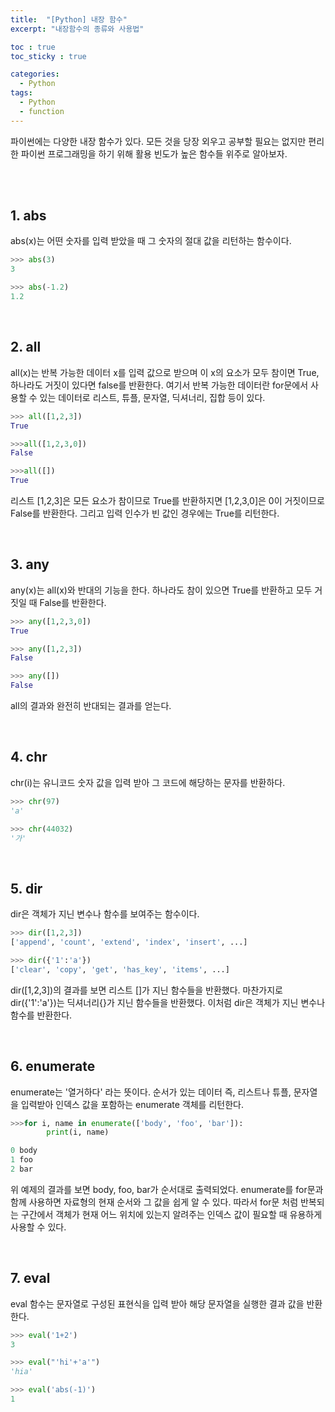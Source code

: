 ```yaml
---
title:  "[Python] 내장 함수"
excerpt: "내장함수의 종류와 사용법"

toc : true
toc_sticky : true

categories:
  - Python
tags: 
  - Python
  - function
---
```


파이썬에는 다양한 내장 함수가 있다. 모든 것을 당장 외우고 공부할 필요는 없지만 편리한 파이썬 프로그래밍을 하기 위해 활용 빈도가 높은 함수들 위주로 알아보자.

<br/><br/>

## 1. abs

abs(x)는 어떤 숫자를 입력 받았을 때 그 숫자의 절대 값을 리턴하는 함수이다.

```py
>>> abs(3)
3

>>> abs(-1.2)
1.2
```


<br/>

## 2. all

all(x)는 반복 가능한 데이터 x를 입력 값으로 받으며 이 x의 요소가 모두 참이면 True, 하나라도 거짓이 있다면 false를 반환한다.
여기서 반복 가능한 데이터란 for문에서 사용할 수 있는 데이터로 리스트, 튜플, 문자열, 딕셔너리, 집합 등이 있다.

```py
>>> all([1,2,3])
True

>>>all([1,2,3,0])
False

>>>all([])
True
```

리스트 [1,2,3]은 모든 요소가 참이므로 True를 반환하지면 [1,2,3,0]은 0이 거짓이므로 False를 반환한다. 그리고 입력 인수가 빈 값인 경우에는 True를 리턴한다.

<br/>

## 3. any

any(x)는 all(x)와 반대의 기능을 한다. 하나라도 참이 있으면 True를 반환하고 모두 거짓일 때 False를 반환한다.

```py
>>> any([1,2,3,0])
True

>>> any([1,2,3])
False

>>> any([])
False
```

all의 결과와 완전히 반대되는 결과를 얻는다.

<br/>

## 4. chr

chr(i)는 유니코드 숫자 값을 입력 받아 그 코드에 해당하는 문자를 반환하다.

```py
>>> chr(97)
'a'

>>> chr(44032)
'가'    
```

<br/>

## 5. dir

dir은 객체가 지닌 변수나 함수를 보여주는 함수이다.

```py
>>> dir([1,2,3])
['append', 'count', 'extend', 'index', 'insert', ...]

>>> dir({'1':'a'})
['clear', 'copy', 'get', 'has_key', 'items', ...]
```

dir([1,2,3])의 결과를 보면 리스트 []가 지닌 함수들을 반환했다. 마찬가지로 dir({'1':'a'})는 딕셔너리{}가 지닌 함수들을 반환했다. 이처럼  dir은 객체가 지닌 변수나 함수를 반환한다.

<br/>

## 6. enumerate

enumerate는 '열거하다' 라는 뜻이다. 순서가 있는 데이터 즉, 리스트나 튜플, 문자열을 입력받아 인덱스 값을 포함하는 enumerate 객체를 리턴한다.

```py
>>>for i, name in enumerate(['body', 'foo', 'bar']):
        print(i, name)

0 body
1 foo
2 bar
```

위 예제의 결과를 보면 body, foo, bar가 순서대로 출력되었다. enumerate를 for문과 함께 사용하면 자료형의 현재 순서와 그 값을 쉽게 알 수 있다. 따라서 for문 처럼 반복되는 구간에서 객체가 현재 어느 위치에 있는지 알려주는 인덱스 값이 필요할 때 유용하게 사용할 수 있다.

<br/>


## 7. eval

eval 함수는 문자열로 구성된 표현식을 입력 받아 해당 문자열을 실행한 결과 값을 반환한다.

```py
>>> eval('1+2')
3

>>> eval("'hi'+'a'")
'hia'

>>> eval('abs(-1)')
1
```

